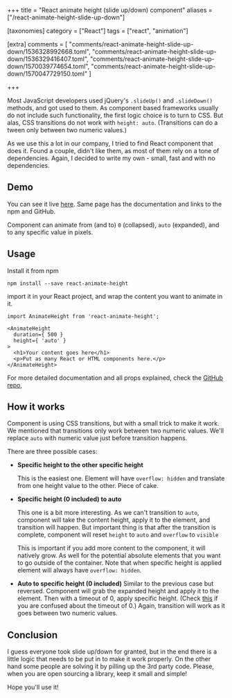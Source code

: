 +++
title = "React animate height (slide up/down) component"
aliases = ["/react-animate-height-slide-up-down"]

[taxonomies]
category = ["React"]
tags = ["react", "animation"]

[extra]
comments = [
  "comments/react-animate-height-slide-up-down/1536328992668.toml",
  "comments/react-animate-height-slide-up-down/1536329416407.toml",
  "comments/react-animate-height-slide-up-down/1570039774654.toml",
  "comments/react-animate-height-slide-up-down/1570047729150.toml"
]

+++

Most JavaScript developers used jQuery's `.slideUp()` and `.slideDown()` methods,
and got used to them. As component based frameworks usually do not include such functionality,
the first logic choice is to turn to CSS. But alas, CSS transitions do not work with `height: auto`.
(Transitions can do a tween only between two numeric values.)

As we use this a lot in our company, I tried to find React component that does it.
Found a couple, didn't like them, as most of them rely on a tone of dependencies.
Again, I decided to write my own - small, fast and with no dependencies.

## Demo

You can see it live [here](https://muffinman.io/react-animate-height/).
Same page has the documentation and links to the npm and GitHub.

Component can animate from (and to) `0` (collapsed), `auto` (expanded),
and to any specific value in pixels.

<!-- more -->

## Usage

Install it from npm

```
npm install --save react-animate-height
```

import it in your React project,
and wrap the content you want to animate in it.

```tsx
import AnimateHeight from 'react-animate-height';

<AnimateHeight
  duration={ 500 }
  height={ 'auto' }
>
  <h1>Your content goes here</h1>
  <p>Put as many React or HTML components here.</p>
</AnimateHeight>
```

For more detailed documentation and all props explained,
check the [GitHub repo](https://github.com/Stanko/react-animate-height),

## How it works

Component is using CSS transitions, but with a small trick to make it work.
We mentioned that transitions only work between two numeric values.
We'll replace `auto` with numeric value just before transition happens.

There are three possible cases:

* **Specific height to the other specific height**

  This is the easiest one. Element will have `overflow: hidden` and translate from
  one height value to the other. Piece of cake.

* **Specific height (0 included) to auto**

  This one is a bit more interesting. As we can't transition to `auto`,
  component will take the content height, apply it to the element, and transition will happen.
  But important thing is that after the transition is complete,
  component will reset `height` to `auto` and `overflow` to `visible`

  This is important if you add more content to the component, it will natively grow.
  As well for the potential absolute elements that you want to go outside of the container.
  Note that when specific height is applied element will always have `overflow: hidden`.

* **Auto to specific height (0 included)**
  Similar to the previous case but reversed. Component will grab the expanded height and
  apply it to the element. Then with a timeout of 0, apply specific height.
  (Check [this](/talks-i-like/#what-the-heck-is-the-event-loop-anyway-brsmallphilip-roberts-2014small) if you are confused about the timeout of 0.) Again, transition will work as it goes between two numeric values.

## Conclusion

I guess everyone took slide up/down for granted, but in the end there is a little
logic that needs to be put in to make it work properly.
On the other hand some people are solving it by pilling up the 3rd party code.
Please, when you are open sourcing a library, keep it small and simple!

Hope you'll use it!
